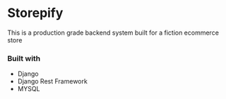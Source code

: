 # Storepify 
This is a production grade backend system built for a fiction ecommerce store
### Built with 
- Django 
- Django Rest Framework 
- MYSQL 
